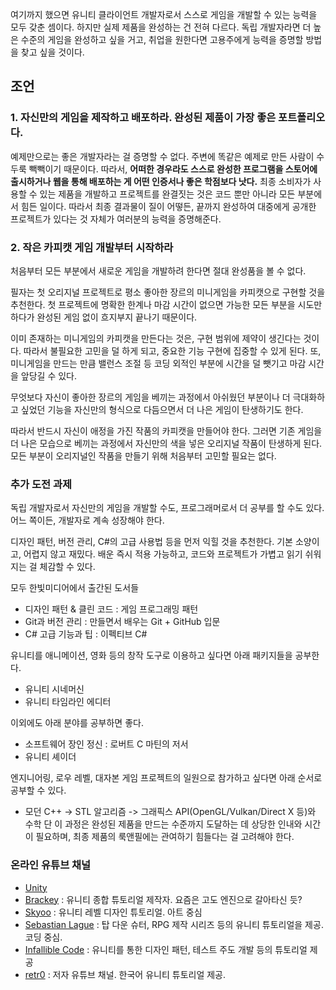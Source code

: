 여기까지 했으면 유니티 클라이언트 개발자로서 스스로 게임을 개발할 수 있는 능력을 모두 갖춘 셈이다. 하지만 실제 제품을 완성하는 건 전혀 다르다. 독립 개발자라면 더 높은 수준의 게임을 완성하고 싶을 거고, 취업을 원한다면 고용주에게 능력을 증명할 방법을 찾고 싶을 것이다.

## 조언
### 1. 자신만의 게임을 제작하고 배포하라. 완성된 제품이 가장 좋은 포트폴리오다.

예제만으로는 좋은 개발자라는 걸 증명할 수 없다. 주변에 똑같은 예제로 만든 사람이 수두룩 빽빽이기 때문이다. 따라서, **어떠한 경우라도 스스로 완성한 프로그램을 스토어에 출시하거나 웹을 통해 배포하는 게 어떤 인증서나 좋은 학점보다 낫다.** 최종 소비자가 사용할 수 있는 제품을 개발하고 프로젝트를 완결짓는 것은 코드 뿐만 아니라 모든 부분에서 힘든 일이다.
따라서 최종 결과물이 질이 어떻든, 끝까지 완성하여 대중에게 공개한 프로젝트가 있다는 것 자체가 여러분의 능력을 증명해준다.

### 2. 작은 카피캣 게임 개발부터 시작하라
처음부터 모든 부분에서 새로운 게임을 개발하려 한다면 절대 완성품을 볼 수 없다. 

필자는 첫 오리지널 프로젝트로 평소 좋아한 장르의 미니게임을 카피캣으로 구현할 것을 추천한다. 첫 프로젝트에 명확한 한계나 마감 시간이 없으면 가능한 모든 부분을 시도만 하다가 완성된 게임 없이 흐지부지 끝나기 때문이다.

이미 존재하는 미니게임의 카피캣을 만든다는 것은, 구현 범위에 제약이 생긴다는 것이다. 따라서 불필요한 고민을 덜 하게 되고, 중요한 기능 구현에 집중할 수 있게 된다. 또, 미니게임을 만드는 만큼 밸런스 조절 등 코딩 외적인 부분에 시간을 덜 뺏기고 마감 시간을 앞당길 수 있다.

무엇보다 자신이 좋아한 장르의 게임을 베끼는 과정에서 아쉬웠던 부분이나 더 극대화하고 싶었던 기능을 자신만의 형식으로 다듬으면서 더 나은 게임이 탄생하기도 한다.

따라서 반드시 자신이 애정을 가진 작품의 카피캣을 만들어야 한다. 그러면 기존 게임을 더 나은 모습으로 베끼는 과정에서 자신만의 색을 넣은 오리지널 작품이 탄생하게 된다. 모든 부분이 오리지널인 작품을 만들기 위해 처음부터 고민할 필요는 없다.

### 추가 도전 과제
독립 개발자로서 자신만의 게임을 개발할 수도, 프로그래머로서 더 공부를 할 수도 있다. 어느 쪽이든, 개발자로 계속 성장해야 한다.

디자인 패턴, 버전 관리, C#의 고급 사용법 등을 먼저 익힐 것을 추천한다. 기본 소양이고, 어렵지 않고 재밌다. 배운 즉시 적용 가능하고, 코드와 프로젝트가 가볍고 읽기 쉬워지는 걸 체감할 수 있다.

모두 한빛미디어에서 출간된 도서들
- 디자인 패턴 & 클린 코드 : 게임 프로그래밍 패턴
- Git과 버전 관리 : 만들면서 배우는 Git + GitHub 입문
- C# 고급 기능과 팁 : 이펙티브 C#

유니티를 애니메이션, 영화 등의 창작 도구로 이용하고 싶다면 아래 패키지들을 공부한다.
- 유니티 시네머신
- 유니티 타임라인 에디터

이외에도 아래 분야를 공부하면 좋다.
- 소프트웨어 장인 정신 : 로버트 C 마틴의 저서
- 유니티 셰이더

엔지니어링, 로우 레벨, 대자본 게임 프로젝트의 일원으로 참가하고 싶다면 아래 순서로 공부할 수 있다.
- 모던 C++ -> STL 알고리즘 -> 그래픽스 API(OpenGL/Vulkan/Direct X 등)와 수학
단 이 과정은 완성된 제품을 만드는 수준까지 도달하는 데 상당한 인내와 시간이 필요하며, 최종 제품의 룩앤필에는 관여하기 힘들다는 걸 고려해야 한다.

### 온라인 유튜브 채널
- [Unity](https://www.youtube.com/user/Unity3D)
- [Brackey](https://www.youtube.com/user/Brackeys) : 유니티 종합 튜토리얼 제작자. 요즘은 고도 엔진으로 갈아타신 듯?
- [Skyoo](https://www.youtube.com/user/SykooTV) : 유니티 레벨 디자인 튜토리얼. 아트 중심
- [Sebastian Lague](https://www.youtube.com/user/Cercopithecan) :  탑 다운 슈터, RPG 제작 시리즈 등의 유니티 튜토리얼을 제공. 코딩 중심.
- [Infallible Code](https://www.youtube.com/user/charlesamat) : 유니티를 통한 디자인 패턴, 테스트 주도 개발 등의 튜토리얼 제공
- [retr0](https://www.youtube.com/c/JeminDEV) : 저자 유튜브 채널. 한국어 유니티 튜토리얼 제공.